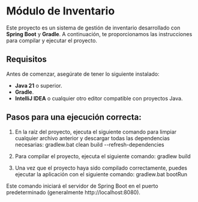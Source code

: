 # Módulo de Inventario

Este proyecto es un sistema de gestión de inventario desarrollado con **Spring Boot** y **Gradle**. A continuación, te proporcionamos las instrucciones para compilar y ejecutar el proyecto.

## Requisitos

Antes de comenzar, asegúrate de tener lo siguiente instalado:

- **Java 21** o superior.
- **Gradle**.
- **IntelliJ IDEA** o cualquier otro editor compatible con proyectos Java.

## Pasos para una ejecución correcta:

1. En la raíz del proyecto, ejecuta el siguiente comando para limpiar cualquier archivo anterior y descargar todas las dependencias necesarias:
gradlew.bat clean build --refresh-dependencies

2. Para compilar el proyecto, ejecuta el siguiente comando:
gradlew build       

3. Una vez que el proyecto haya sido compilado correctamente, puedes ejecutar la aplicación con el siguiente comando:
gradlew.bat bootRun


Este comando iniciará el servidor de Spring Boot en el puerto predeterminado (generalmente http://localhost:8080).
